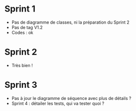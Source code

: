 # Sprint 1
- Pas de diagramme de classes, ni la préparation du Sprint 2
- Pas de tag V1.2
- Codes : ok

# Sprint 2
- Très bien !

# Sprint 3
- Pas à jour le diagramme de séquence avec plus de détails ?
- Sprint 4 : détailer les tests, qui va tester quoi ?

